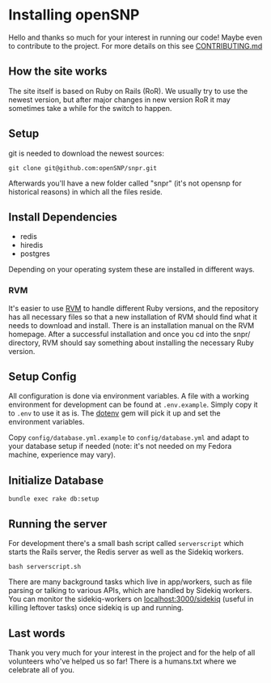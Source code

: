 # Installing openSNP
Hello and thanks so much for your interest in running our code! Maybe even to contribute to the project. For more details on this see [CONTRIBUTING.md](https://github.com/openSNP/snpr/blob/master/CONTRIBUTING.md)

## How the site works

The site itself is based on Ruby on Rails (RoR). We usually try to use the newest version, but after major changes in new version RoR it may sometimes take a while for the switch to happen.

## Setup

git is needed to download the newest sources:

```
git clone git@github.com:openSNP/snpr.git
```

Afterwards you'll have a new folder called "snpr" (it's not opensnp for historical reasons) in which all the files reside.

## Install Dependencies

- redis
- hiredis
- postgres

Depending on your operating system these are installed in different ways.

### RVM

It's easier to use [RVM](https://rvm.io/)  to handle different Ruby versions, and the repository has all necessary files so that a new installation of RVM should find what it needs to download and install. There is an installation manual on the RVM homepage. After a successful installation and once you cd into the snpr/ directory, RVM should say something
about installing the necessary Ruby version.

## Setup Config

All configuration is done via environment variables. A file with a
working environment for development can be found at `.env.example`.
Simply copy it to `.env` to use it as is. The
[dotenv](https://github.com/bkeepers/dotenv) gem will pick it up
and set the environment variables.

Copy `config/database.yml.example` to `config/database.yml` and adapt to
your database setup if needed (note: it's not needed on my Fedora machine, experience may vary).

## Initialize Database

```
bundle exec rake db:setup
```

## Running the server

For development there's a small bash script called `serverscript` which starts the Rails server, the Redis server as well as the Sidekiq workers.

```
bash serverscript.sh
```

There are many background tasks which live in app/workers, such as file parsing or talking to various APIs, which are handled by Sidekiq workers. You can monitor the sidekiq-workers on [localhost:3000/sidekiq](http://localhost:3000/sidekiq) (useful in killing leftover tasks) once sidekiq is up and running.

## Last words

Thank you very much for your interest in the project and for the help of all volunteers who've helped us so far! There is a humans.txt where we celebrate all of you.
